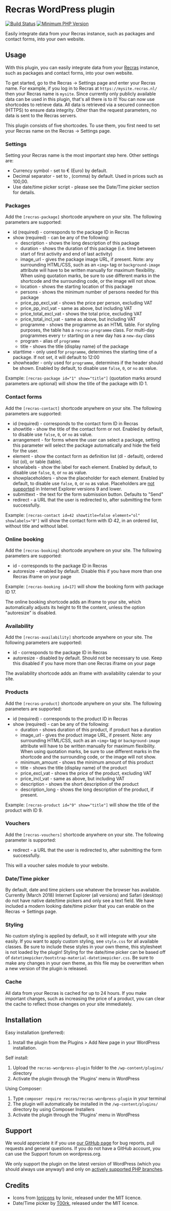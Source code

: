 # Recras WordPress plugin

[![Build Status](https://travis-ci.org/Recras/recras-wordpress-plugin.svg?branch=master)](https://travis-ci.org/Recras/recras-wordpress-plugin)
[![Minimum PHP Version](https://img.shields.io/badge/php->%3D%205.4-8892BF.svg)](https://php.net/)

Easily integrate data from your Recras instance, such as packages and contact forms, into your own website.

## Usage
With this plugin, you can easily integrate data from your [Recras](https://recras.nl/) instance, such as packages and contact forms, into your own website.

To get started, go to the Recras → Settings page and enter your Recras name. For example, if you log in to Recras at `https://mysite.recras.nl/` then your Recras name is `mysite`. Since currently only publicly available data can be used in this plugin, that's all there is to it! You can now use shortcodes to retrieve data. All data is retrieved via a secured connection (HTTPS) to ensure data integrity. Other than the request parameters, no data is sent to the Recras servers.

This plugin consists of five shortcodes. To use them, you first need to set your Recras name on the Recras → Settings page.

### Settings
Setting your Recras name is the most important step here. Other settings are:

* Currency symbol - set to € (Euro) by default.
* Decimal separator - set to , (comma) by default. Used in prices such as 100,00.
* Use date/time picker script - please see the Date/Time picker section for details.

### Packages

Add the `[recras-package]` shortcode anywhere on your site. The following parameters are supported:
* id (required) - corresponds to the package ID in Recras
* show (required) - can be any of the following:
  * description - shows the long description of this package
  * duration - shows the duration of this package (i.e. time between start of first activity and end of last activity)
  * image_url - gives the package image URL, if present. Note: any surrounding HTML/CSS, such as an `<img>` tag or `background-image` attribute will have to be written manually for maximum flexibility. When using quotation marks, be sure to use different marks in the shortcode and the surrounding code, or the image will not show.
  * location - shows the starting location of this package
  * persons - shows the minimum number of persons needed for this package
  * price_pp_excl_vat - shows the price per person, excluding VAT
  * price_pp_incl_vat - same as above, but including VAT
  * price_total_excl_vat - shows the total price, excluding VAT
  * price_total_incl_vat - same as above, but including VAT
  * programme - shows the programme as an HTML table. For styling purposes, the table has a `recras-programme` class. For multi-day programmes every `tr` starting on a new day has a `new-day` class
  * program - alias of `programme`
  * title - shows the title (display name) of the package
* starttime - only used for `programme`, determines the starting time of a package. If not set, it will default to 12:00
* showheader - only used for `programme`, determines if the header should be shown. Enabled by default, to disable use `false`, `0`, or `no` as value.

Example: `[recras-package id="1" show="title"]` (quotation marks around parameters are optional) will show the title of the package with ID 1.

### Contact forms
Add the `[recras-contact]` shortcode anywhere on your site. The following parameters are supported:
* id (required) - corresponds to the contact form ID in Recras
* showtitle - show the title of the contact form or not. Enabled by default, to disable use `false`, `0`, or `no` as value.
* arrangement - for forms where the user can select a package, setting this parameter will select the package automatically and hide the field for the user.
* element - show the contact form as definition list (dl - default), ordered list (ol), or table (table).
* showlabels - show the label for each element. Enabled by default, to disable use `false`, `0`, or `no` as value.
* showplaceholders - show the placeholder for each element. Enabled by default, to disable use `false`, `0`, or `no` as value. Placeholders are [not supported](http://caniuse.com/#search=placeholder) in Internet Explorer versions 9 and lower.
* submittext - the text for the form submission button. Defaults to "Send"
* redirect - a URL that the user is redirected to, after submitting the form successfully.

Example: `[recras-contact id=42 showtitle=false element="ol" showlabels="0"]` will show the contact form with ID 42, in an ordered list, without title and without label.

### Online booking
Add the `[recras-booking]` shortcode anywhere on your site. The following parameters are supported:
* id - corresponds to the package ID in Recras
* autoresize - enabled by default. Disable this if you have more than one Recras iframe on your page

Example: `[recras-booking id=17]` will show the booking form with package ID 17.

The online booking shortcode adds an iframe to your site, which automatically adjusts its height to fit the content, unless the option "autoresize" is disabled.

### Availability
Add the `[recras-availability]` shortcode anywhere on your site. The following parameters are supported:

* id - corresponds to the package ID in Recras
* autoresize - disabled by default. Should not be necessary to use. Keep this disabled if you have more than one Recras iframe on your page

The availability shortcode adds an iframe with availability calendar to your site.

### Products
Add the `[recras-product]` shortcode anywhere on your site. The following parameters are supported:
* id (required) - corresponds to the product ID in Recras
* show (required) - can be any of the following:
  * duration - shows duration of this product, if product has a duration
  * image_url - gives the product image URL, if present. Note: any surrounding HTML/CSS, such as an `<img>` tag or `background-image` attribute will have to be written manually for maximum flexibility. When using quotation marks, be sure to use different marks in the shortcode and the surrounding code, or the image will not show.
  * minimum_amount - shows the minimum amount of this product
  * title - shows the title (display name) of the product
  * price_excl_vat - shows the price of the product, excluding VAT
  * price_incl_vat - same as above, but including VAT
  * description - shows the short description of the product
  * description_long - shows the long description of the product, if present.

Example: `[recras-product id="9" show="title"]` will show the title of the product with ID 9.

### Vouchers
Add the `[recras-vouchers]` shortcode anywhere on your site. The following parameter is supported:
* redirect - a URL that the user is redirected to, after submitting the form successfully.

This will a voucher sales module to your website.

### Date/Time picker
By default, date and time pickers use whatever the browser has available. Currently (March 2018) Internet Explorer (all versions) and Safari (desktop) do not have native date/time pickers and only see a text field. We have included a modern looking date/time picker that you can enable on the Recras → Settings page.

### Styling
No custom styling is applied by default, so it will integrate with your site easily. If you want to apply custom styling, see `style.css` for all available classes. Be sure to include these styles in your own theme, this stylesheet is not loaded by the plugin!
Styling for the date/time picker can be based off of `datetimepicker/bootstrap-material-datetimepicker.css`. Be sure to make any changes in your own theme, as this file may be overwritten when a new version of the plugin is released.

### Cache
All data from your Recras is cached for up to 24 hours. If you make important changes, such as increasing the price of a product, you can clear the cache to reflect those changes on your site immediately.

## Installation

Easy installation (preferred):

1. Install the plugin from the Plugins > Add New page in your WordPress installation.

Self install:

1. Upload the `recras-wordpress-plugin` folder to the `/wp-content/plugins/` directory
1. Activate the plugin through the 'Plugins' menu in WordPress

Using Composer:

1. Type `composer require recras/recras-wordpress-plugin` in your terminal
1. The plugin will automatically be installed in the `/wp-content/plugins/` directory by using Composer Installers
1. Activate the plugin through the 'Plugins' menu in WordPress

## Support

We would appreciate it if you use [our GitHub page](https://github.com/Recras/recras-wordpress-plugin/issues) for bug reports, pull requests and general questions. If you do not have a GitHub account, you can use the Support forum on wordpress.org.

We only support the plugin on the latest version of WordPress (which you should always use anyway!) and only on [actively supported PHP branches](php.net/supported-versions.php).

## Credits
* Icons from [Ionicons](https://ionicons.com/) by Ionic, released under the MIT licence.
* Date/Time picker by [T00rk](https://github.com/T00rk/bootstrap-material-datetimepicker), released under the MIT licence.
